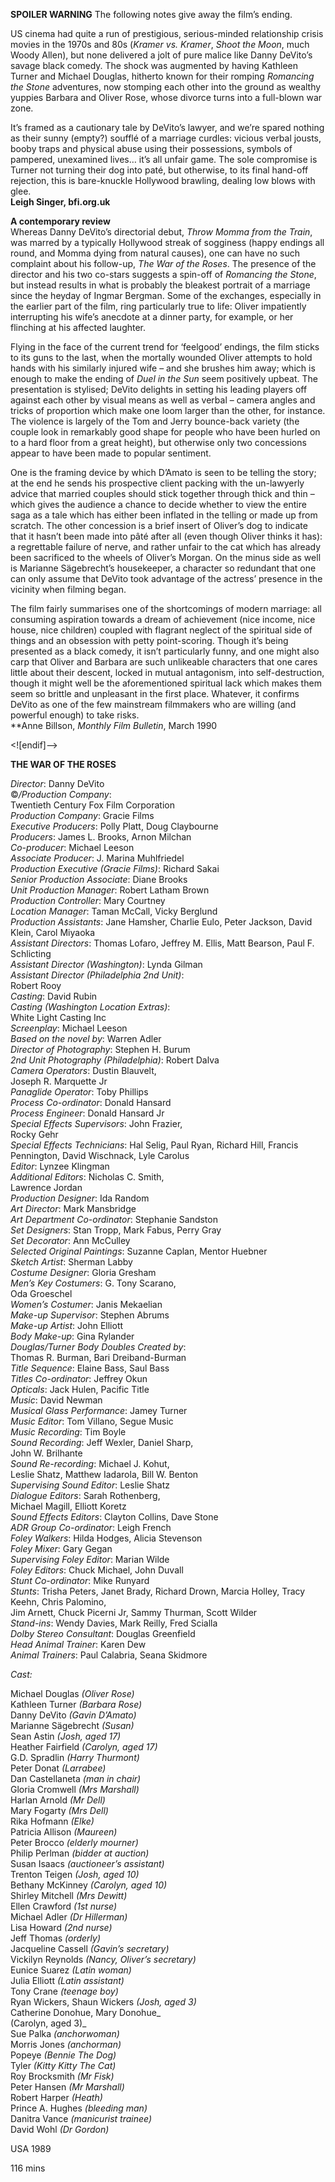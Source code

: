 

**SPOILER WARNING** The following notes give away the film’s ending.

US cinema had quite a run of prestigious, serious-minded relationship crisis movies in the 1970s and 80s (_Kramer vs. Kramer_, _Shoot the Moon_, much Woody Allen), but none delivered a jolt of pure malice like Danny DeVito’s savage black comedy. The shock was augmented by having Kathleen Turner and Michael Douglas, hitherto known for their romping _Romancing the Stone_ adventures, now stomping each other into the ground as wealthy yuppies Barbara and Oliver Rose, whose divorce turns into a full-blown war zone.

It’s framed as a cautionary tale by DeVito’s lawyer, and we’re spared nothing as their sunny (empty?) soufflé of a marriage curdles: vicious verbal jousts, booby traps and physical abuse using their possessions, symbols of pampered, unexamined lives… it’s all unfair game. The sole compromise is Turner not turning their dog into paté, but otherwise, to its final hand-off rejection, this is bare-knuckle Hollywood brawling, dealing low blows with glee.  
**Leigh Singer, bfi.org.uk**

**A contemporary review**  
Whereas Danny DeVito’s directorial debut, _Throw Momma from the Train_, was marred by a typically Hollywood streak of sogginess (happy endings all round, and Momma dying from natural causes), one can have no such complaint about his follow-up, _The War of the Roses_. The presence of the director and his two co-stars suggests a spin-off of _Romancing the Stone_, but instead results in what is probably the bleakest portrait of a marriage since the heyday of Ingmar Bergman. Some of the exchanges, especially in the earlier part of the film, ring particularly true to life: Oliver impatiently interrupting his wife’s anecdote at a dinner party, for example, or her flinching at his affected laughter.

Flying in the face of the current trend for ‘feelgood’ endings, the film sticks to its guns to the last, when the mortally wounded Oliver attempts to hold hands with his similarly injured wife – and she brushes him away; which is enough to make the ending of _Duel in the Sun_ seem positively upbeat. The presentation is stylised; DeVito delights in setting his leading players off against each other by visual means as well as verbal – camera angles and tricks of proportion which make one loom larger than the other, for instance. The violence is largely of the Tom and Jerry bounce-back variety (the couple look in remarkably good shape for people who have been hurled on to a hard floor from a great height), but otherwise only two concessions appear to have been made to popular sentiment.

One is the framing device by which D’Amato is seen to be telling the story; at the end he sends his prospective client packing with the un-lawyerly advice that married couples should stick together through thick and thin – which gives the audience a chance to decide whether to view the entire saga as a tale which has either been inflated in the telling or made up from scratch. The other concession is a brief insert of Oliver’s dog to indicate that it hasn’t been made into pâté after all (even though Oliver thinks it has): a regrettable failure of nerve, and rather unfair to the cat which has already been sacrificed to the wheels of Oliver’s Morgan. On the minus side as well is Marianne Sägebrecht’s housekeeper, a character so redundant that one can only assume that DeVito took advantage of the actress’ presence in the vicinity when filming began.

The film fairly summarises one of the shortcomings of modern marriage: all consuming aspiration towards a dream of achievement (nice income, nice house, nice children) coupled with flagrant neglect of the spiritual side of things and an obsession with petty point-scoring. Though it’s being presented as a black comedy, it isn’t particularly funny, and one might also carp that Oliver and Barbara are such unlikeable characters that one cares little about their descent, locked in mutual antagonism, into self-destruction, though it might well be the aforementioned spiritual lack which makes them seem so brittle and unpleasant in the first place. Whatever, it confirms DeVito as one of the few mainstream filmmakers who are willing (and powerful enough) to take risks.  
**Anne Billson, _Monthly Film Bulletin_, March 1990

<![endif]-->

**THE WAR OF THE ROSES**

_Director_: Danny DeVito  
©_/Production Company_:  
Twentieth Century Fox Film Corporation  
_Production Company_: Gracie Films  
_Executive Producers_: Polly Platt, Doug Claybourne  
_Producers_: James L. Brooks, Arnon Milchan  
_Co-producer_: Michael Leeson  
_Associate Producer_: J. Marina Muhlfriedel  
_Production Executive (Gracie Films)_: Richard Sakai  
_Senior Production Associate_: Diane Brooks  
_Unit Production Manager_: Robert Latham Brown  
_Production Controller_: Mary Courtney  
_Location Manager_: Taman McCall, Vicky Berglund  
_Production Assistants_: Jane Hamsher, Charlie Eulo, Peter Jackson, David Klein, Carol Miyaoka  
_Assistant Directors_: Thomas Lofaro, Jeffrey M. Ellis, Matt Bearson, Paul F. Schlicting  
_Assistant Director (Washington)_: Lynda Gilman  
_Assistant Director (Philadelphia 2nd Unit)_:  
Robert Rooy  
_Casting_: David Rubin  
_Casting (Washington Location Extras)_:  
White Light Casting Inc  
_Screenplay_: Michael Leeson  
_Based on the novel by_: Warren Adler  
_Director of Photography_: Stephen H. Burum  
_2nd Unit Photography (Philadelphia)_: Robert Dalva  
_Camera Operators_: Dustin Blauvelt,  
Joseph R. Marquette Jr  
_Panaglide Operator_: Toby Phillips  
_Process Co-ordinator_: Donald Hansard  
_Process Engineer_: Donald Hansard Jr  
_Special Effects Supervisors_: John Frazier,  
Rocky Gehr  
_Special Effects Technicians_: Hal Selig, Paul Ryan, Richard Hill, Francis Pennington, David Wischnack, Lyle Carolus  
_Editor_: Lynzee Klingman  
_Additional Editors_: Nicholas C. Smith,  
Lawrence Jordan  
_Production Designer_: Ida Random  
_Art Director_: Mark Mansbridge  
_Art Department Co-ordinator_: Stephanie Sandston  
_Set Designers_: Stan Tropp, Mark Fabus, Perry Gray  
_Set Decorator_: Ann McCulley  
_Selected Original Paintings_: Suzanne Caplan, Mentor Huebner  
_Sketch Artist_: Sherman Labby  
_Costume Designer_: Gloria Gresham  
_Men’s Key Costumers_: G. Tony Scarano,  
Oda Groeschel  
_Women’s Costumer_: Janis Mekaelian  
_Make-up Supervisor_: Stephen Abrums  
_Make-up Artist_: John Elliott  
_Body Make-up_: Gina Rylander  
_Douglas/Turner Body Doubles Created by_:  
Thomas R. Burman, Bari Dreiband-Burman  
_Title Sequence_: Elaine Bass, Saul Bass  
_Titles Co-ordinator_: Jeffrey Okun  
_Opticals_: Jack Hulen, Pacific Title  
_Music_: David Newman  
_Musical Glass Performance_: Jamey Turner  
_Music Editor_: Tom Villano, Segue Music  
_Music Recording_: Tim Boyle  
_Sound Recording_: Jeff Wexler, Daniel Sharp,  
John W. Brilhante  
_Sound Re-recording_: Michael J. Kohut,  
Leslie Shatz, Matthew Iadarola, Bill W. Benton  
_Supervising Sound Editor_: Leslie Shatz  
_Dialogue Editors_: Sarah Rothenberg,  
Michael Magill, Elliott Koretz  
_Sound Effects Editors_: Clayton Collins, Dave Stone  
_ADR Group Co-ordinator_: Leigh French  
_Foley Walkers_: Hilda Hodges, Alicia Stevenson  
_Foley Mixer_: Gary Gegan  
_Supervising Foley Editor_: Marian Wilde  
_Foley Editors_: Chuck Michael, John Duvall  
_Stunt Co-ordinator_: Mike Runyard  
_Stunts_: Trisha Peters, Janet Brady, Richard Drown, Marcia Holley, Tracy Keehn, Chris Palomino,  
Jim Arnett, Chuck Picerni Jr, Sammy Thurman, Scott Wilder  
_Stand-ins_: Wendy Davies, Mark Reilly, Fred Scialla  
_Dolby Stereo Consultant_: Douglas Greenfield  
_Head Animal Trainer_: Karen Dew  
_Animal Trainers_: Paul Calabria, Seana Skidmore

_Cast:_

Michael Douglas _(Oliver Rose)_  
Kathleen Turner _(Barbara Rose)_  
Danny DeVito _(Gavin D’Amato)_  
Marianne Sägebrecht _(Susan)_  
Sean Astin _(Josh, aged 17)_  
Heather Fairfield _(Carolyn, aged 17)_  
G.D. Spradlin _(Harry Thurmont)_  
Peter Donat _(Larrabee)_  
Dan Castellaneta _(man in chair)_  
Gloria Cromwell _(Mrs Marshall)_  
Harlan Arnold _(Mr Dell)_  
Mary Fogarty _(Mrs Dell)_  
Rika Hofmann _(Elke)_  
Patricia Allison _(Maureen)_  
Peter Brocco _(elderly mourner)_  
Philip Perlman _(bidder at auction)_  
Susan Isaacs _(auctioneer’s assistant)_  
Trenton Teigen _(Josh, aged 10)_  
Bethany McKinney _(Carolyn, aged 10)_  
Shirley Mitchell _(Mrs Dewitt)_  
Ellen Crawford _(1st nurse)_  
Michael Adler _(Dr Hillerman)_  
Lisa Howard _(2nd nurse)_  
Jeff Thomas _(orderly)_  
Jacqueline Cassell _(Gavin’s secretary)_  
Vickilyn Reynolds _(Nancy, Oliver’s secretary)_  
Eunice Suarez _(Latin woman)_  
Julia Elliott _(Latin assistant)_  
Tony Crane _(teenage boy)_  
Ryan Wickers, Shaun Wickers _(Josh, aged 3)_  
Catherine Donohue, Mary Donohue_  
(Carolyn, aged 3)_  
Sue Palka _(anchorwoman)_  
Morris Jones _(anchorman)_  
Popeye _(Bennie The Dog)_  
Tyler _(Kitty Kitty The Cat)_  
Roy Brocksmith _(Mr Fisk)_  
Peter Hansen _(Mr Marshall)_  
Robert Harper _(Heath)_  
Prince A. Hughes _(bleeding man)_  
Danitra Vance _(manicurist trainee)_  
David Wohl _(Dr Gordon)_

USA 1989

116 mins
<!--stackedit_data:
eyJoaXN0b3J5IjpbMTgwOTA1Mjg5MV19
-->